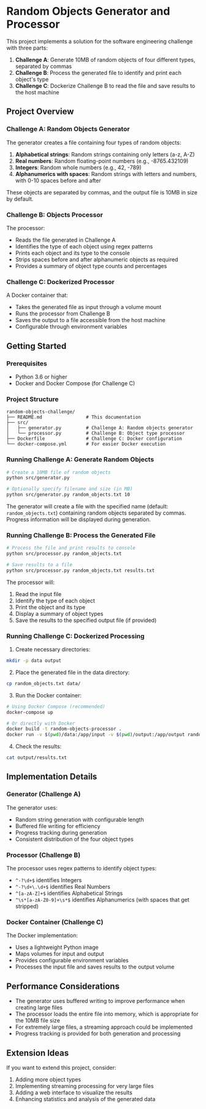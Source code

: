 # Random Objects Generator and Processor

This project implements a solution for the software engineering challenge with three parts:

1. **Challenge A**: Generate 10MB of random objects of four different types, separated by commas
2. **Challenge B**: Process the generated file to identify and print each object's type
3. **Challenge C**: Dockerize Challenge B to read the file and save results to the host machine

## Project Overview

### Challenge A: Random Objects Generator

The generator creates a file containing four types of random objects:

1. **Alphabetical strings**: Random strings containing only letters (a-z, A-Z)
2. **Real numbers**: Random floating-point numbers (e.g., -8765.432109)
3. **Integers**: Random whole numbers (e.g., 42, -789)
4. **Alphanumerics with spaces**: Random strings with letters and numbers, with 0-10 spaces before and after

These objects are separated by commas, and the output file is 10MB in size by default.

### Challenge B: Objects Processor

The processor:
- Reads the file generated in Challenge A
- Identifies the type of each object using regex patterns
- Prints each object and its type to the console
- Strips spaces before and after alphanumeric objects as required
- Provides a summary of object type counts and percentages

### Challenge C: Dockerized Processor

A Docker container that:
- Takes the generated file as input through a volume mount
- Runs the processor from Challenge B
- Saves the output to a file accessible from the host machine
- Configurable through environment variables

## Getting Started

### Prerequisites

- Python 3.6 or higher
- Docker and Docker Compose (for Challenge C)

### Project Structure

```
random-objects-challenge/
├── README.md                # This documentation
├── src/
│   ├── generator.py         # Challenge A: Random objects generator
│   └── processor.py         # Challenge B: Object type processor
├── Dockerfile               # Challenge C: Docker configuration
└── docker-compose.yml       # For easier Docker execution
```

### Running Challenge A: Generate Random Objects

```bash
# Create a 10MB file of random objects
python src/generator.py

# Optionally specify filename and size (in MB)
python src/generator.py random_objects.txt 10
```

The generator will create a file with the specified name (default: `random_objects.txt`) containing random objects separated by commas. Progress information will be displayed during generation.

### Running Challenge B: Process the Generated File

```bash
# Process the file and print results to console
python src/processor.py random_objects.txt

# Save results to a file
python src/processor.py random_objects.txt results.txt
```

The processor will:
1. Read the input file
2. Identify the type of each object
3. Print the object and its type
4. Display a summary of object types
5. Save the results to the specified output file (if provided)

### Running Challenge C: Dockerized Processing

1. Create necessary directories:

```bash
mkdir -p data output
```

2. Place the generated file in the data directory:

```bash
cp random_objects.txt data/
```

3. Run the Docker container:

```bash
# Using Docker Compose (recommended)
docker-compose up

# Or directly with Docker
docker build -t random-objects-processor .
docker run -v $(pwd)/data:/app/input -v $(pwd)/output:/app/output random-objects-processor
```

4. Check the results:

```bash
cat output/results.txt
```

## Implementation Details

### Generator (Challenge A)

The generator uses:
- Random string generation with configurable length
- Buffered file writing for efficiency
- Progress tracking during generation
- Consistent distribution of the four object types

### Processor (Challenge B)

The processor uses regex patterns to identify object types:
- `^-?\d+$` identifies Integers
- `^-?\d+\.\d+$` identifies Real Numbers
- `^[a-zA-Z]+$` identifies Alphabetical Strings
- `^\s*[a-zA-Z0-9]+\s*$` identifies Alphanumerics (with spaces that get stripped)

### Docker Container (Challenge C)

The Docker implementation:
- Uses a lightweight Python image
- Maps volumes for input and output
- Provides configurable environment variables
- Processes the input file and saves results to the output volume

## Performance Considerations

- The generator uses buffered writing to improve performance when creating large files
- The processor loads the entire file into memory, which is appropriate for the 10MB file size
- For extremely large files, a streaming approach could be implemented
- Progress tracking is provided for both generation and processing

## Extension Ideas

If you want to extend this project, consider:
1. Adding more object types
2. Implementing streaming processing for very large files
3. Adding a web interface to visualize the results
4. Enhancing statistics and analysis of the generated data
